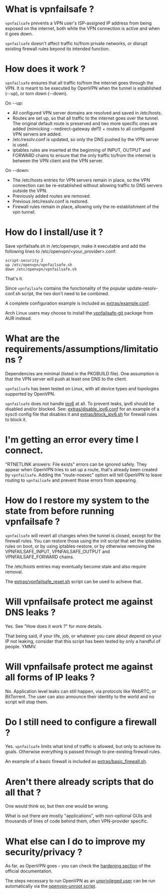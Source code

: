# What is vpnfailsafe ?

`vpnfailsafe` prevents a VPN user's ISP-assigned IP address from being exposed
on the internet, both while the VPN connection is active and when it goes down.

`vpnfailsafe` doesn't affect traffic to/from private networks, or disrupt existing
firewall rules beyond its intended function.

# How does it work ?

`vpnfailsafe` ensures that all traffic to/from the internet goes through the VPN.
It is meant to be executed by OpenVPN when the tunnel is established (--up), or
torn down (--down). 

On --up:
* All configured VPN server domains are resolved and saved in /etc/hosts.
* Routes are set up, so that all traffic to the internet goes over the tunnel.
  The original default route is preserved and two more specific ones are added
  (mimicking --redirect-gateway def1) + routes to all configured VPN servers
  are added.
* /etc/resolv.conf is updated, so only the DNS pushed by the VPN server is used.
* iptables rules are inserted at the beginning of INPUT, OUTPUT and FORWARD
  chains to ensure that the only traffic to/from the internet is between the
  VPN client and the VPN server.

On --down:
* The /etc/hosts entries for VPN servers remain in place, so the VPN connection
  can be re-established without allowing traffic to DNS servers outside the VPN.
* Previously added routes are removed.
* Previous /etc/resolv.conf is restored.
* Firewall rules remain in place, allowing only the re-establishment of the vpn
  tunnel.

# How do I install/use it ?

Save vpnfailsafe&#46;sh in /etc/openvpn, make it executable and add the
following lines to /etc/openvpn/\<your_provider\>.conf:

```
script-security 2
up /etc/openvpn/vpnfailsafe.sh
down /etc/openvpn/vpnfailsafe.sh
```

That's it.

Since `vpnfailsafe` contains the functionality of the popular
update-resolv-conf&#46;sh script, the two don't need to be combined.

A complete configuration example is included as
[extras/example.conf](https://github.com/wknapik/vpnfailsafe/extras/example.conf).

Arch Linux users may choose to install the
[vpnfailsafe-git](https://aur.archlinux.org/packages/vpnfailsafe-git/) package
from AUR instead.

# What are the requirements/assumptions/limitations ?

Dependencies are minimal (listed in the PKGBUILD file). One assumption is that
the VPN server will push at least one DNS to the client.

`vpnfailsafe` has been tested on Linux, with all device types and topologies
supported by OpenVPN.

`vpnfailsafe` does not handle [ipv6](https://en.wikipedia.org/wiki/IPv6) at
all. To prevent leaks, ipv6 should be disabled and/or blocked. See:
[extras/disable_ipv6.conf](https://github.com/wknapik/vpnfailsafe/extras/disable_ipv6.conf)
for an example of a sysctl config file that disables it and
[extras/block_ipv6.sh](https://github.com/wknapik/vpnfailsafe/extras/block_ipv6.sh)
for firewall rules to block it.

# I'm getting an error every time I connect.

"RTNETLINK answers: File exists" errors can be ignored safely. They appear when
OpenVPN tries to set up a route, that's already been created by `vpnfailsafe`.
Adding the "route-noexec" option will tell OpenVPN to leave routing to
`vpnfailsafe` and prevent those errors from appearing.

# How do I restore my system to the state from before running vpnfailsafe ?

`vpnfailsafe` will revert all changes when the tunnel is closed, except for the
firewall rules. You can restore those using the init script that set the
iptables rules on boot, or by using iptables-restore, or by otherwise removing
the VPNFAILSAFE_INPUT, VPNFAILSAFE_OUTPUT and VPNFAILSAFE_FORWARD chains.

The /etc/hosts entries may eventually become stale and also require removal.

The
[extras/vpnfailsafe_reset.sh](https://github.com/wknapik/vpnfailsafe/extras/vpnfailsafe_reset.sh)
script can be used to achieve that.

# Will vpnfailsafe protect me against DNS leaks ?

Yes. See "How does it work ?" for more details.

That being said, if your life, job, or whatever you care about depend on your
IP not leaking, consider that this script has been tested by only a handful of
people. YMMV.

# Will vpnfailsafe protect me against all forms of IP leaks ?

No. Application level leaks can still happen, via protocols like WebRTC, or
BitTorrent. The user can also announce their identity to the world and no
script will stop them.

# Do I still need to configure a firewall ?

Yes. `vpnfailsafe` limits what kind of traffic is allowed, but only to achieve
its goals. Otherwise everything is passed through to pre-existing firewall
rules.

An example of a basic firewall is included as
[extras/basic_firewall.sh](https://github.com/wknapik/vpnfailsafe/extras/basic_firewall.sh).

# Aren't there already scripts that do all that ?

One would think so, but then one would be wrong.

What is out there are mostly "applications", with non-optional GUIs and
thousands of lines of code behind them, often VPN-provider specific.

# What else can I do to improve my security/privacy ?

As far, as OpenVPN goes - you can check the [hardening
section](https://openvpn.net/index.php/open-source/documentation/howto.html#security)
of the official documentation.

The steps necessary to run OpenVPN as an [unprivileged
user](https://community.openvpn.net/openvpn/wiki/UnprivilegedUser) can be run
automatically via the [openvpn-unroot
script](https://github.com/wknapik/openvpn-unroot).
